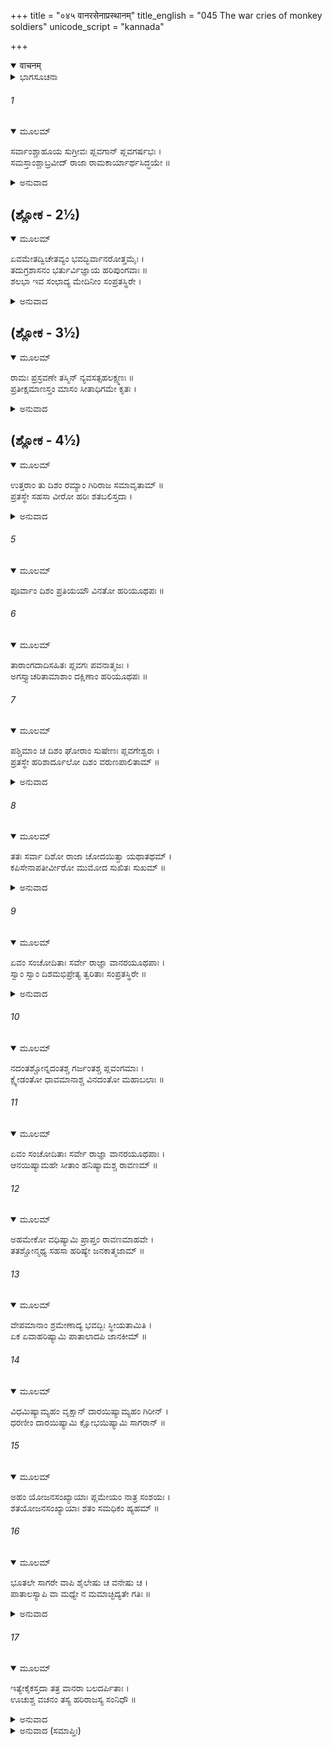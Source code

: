 +++
title = "०४५ वानरसेनाप्रस्थानम्"
title_english = "045 The war cries of monkey soldiers"
unicode_script = "kannada"

+++
<details open><summary>वाचनम्</summary>

<div class="audioEmbed"  caption="श्रीराम-हरिसीताराममूर्ति-घनपाठिभ्यां वचनम्" src="https://archive.org/download/Ramayana-recitation-Sriram-harisItArAmamUrti-Ghanapaati-v2/Kanda_4/Kanda_4_KSK-045-Vanarasena_Prasthanam.mp3"></div>
</details>



<details><summary>ಭಾಗಸೂಚನಾ</summary>

ನಾನಾ ದಿಕ್ಕುಗಳಿಗೆ ಹೋಗಲು ಸುಗ್ರೀವನಿಂದ ಆಜ್ಞಪ್ತರಾದ ವಾನರರ ಉತ್ಸಾಹಪೂರ್ಣವಾದ ವಿರೋಕ್ತಿಗಳು
</details>

###### 1


<details open><summary>ಮೂಲಮ್</summary>

ಸರ್ವಾಂಶ್ಚಾಹೂಯ ಸುಗ್ರೀವಃ ಪ್ಲವಗಾನ್ ಪ್ಲವಗರ್ಷಭಃ ।  
ಸಮಸ್ತಾಂಶ್ಚಾಬ್ರವೀದ್ ರಾಜಾ ರಾಮಕಾರ್ಯಾರ್ಥಸಿದ್ಧಯೇ ॥
</details>

<details><summary>ಅನುವಾದ</summary>

ಕಪಿಶ್ರೇಷ್ಠನಾದ ವಾನರಶಿರೋಮಣಿ ರಾಜಾ ಸುಗ್ರೀವನು ಎಲ್ಲ ಕಪಿನಾಯಕರನ್ನು ಕರೆಸಿ, ಶ್ರೀರಾಮನ ಕಾರ್ಯ ಸಿದ್ಧಿಗಾಗಿ ಅವರೆಲ್ಲರಲ್ಲಿ ಹೇಳಿದನು .॥1॥
</details>

## (ಶ್ಲೋಕ - 2½)


<details open><summary>ಮೂಲಮ್</summary>

ಏವಮೇತದ್ವಿಚೇತವ್ಯಂ  ಭವದ್ಭಿರ್ವಾನರೋತ್ತಮೈಃ ।  
ತದುಗ್ರಶಾಸನಂ ಭರ್ತುರ್ವಿಜ್ಞಾಯ ಹರಿಪುಂಗವಾಃ ॥  
ಶಲಭಾ ಇವ ಸಂಛಾದ್ಯ ಮೇದಿನೀಂ ಸಂಪ್ರತಸ್ಥಿರೇ ।
</details>

<details><summary>ಅನುವಾದ</summary>

ಕಪಿವರರೇ! ನಾನು ತಿಳಿಸಿದಂತೆ ನೀವೆಲ್ಲ ಶ್ರೇಷ್ಠ ವಾನರರು ಈ ಜಗತ್ತಿನಲ್ಲಿ ಸೀತೆಯನ್ನು ಹುಡುಕಬೇಕು. ಒಡೆಯನ ಆ ಕಠೋರ ಆಜ್ಞೆಯನ್ನು ಚೆನ್ನಾಗಿ ತಿಳಿದು ಆ ಶ್ರೇಷ್ಠ ವಾನರರು ಮಿಡತೆ ಹುಳುಗಳಂತೆ ಭೂಮಂಡಲವನ್ನು ಮುಚ್ಚುತ್ತಾ ಸೀತಾನ್ವೇಷಣೆಗಾಗಿ ಹೊರಟರು.॥2½॥
</details>

## (ಶ್ಲೋಕ - 3½)


<details open><summary>ಮೂಲಮ್</summary>

ರಾಮಃ ಪ್ರಸ್ರವಣೇ ತಸ್ಮಿನ್ ನ್ಯವಸತ್ಸಹಲಕ್ಷ್ಮಣಃ ॥  
ಪ್ರತೀಕ್ಷಮಾಣಸ್ತಂ ಮಾಸಂ ಸೀತಾಧಿಗಮೇ ಕೃತಃ ।
</details>

<details><summary>ಅನುವಾದ</summary>

ಶ್ರೀರಾಮಚಂದ್ರನು ಲಕ್ಷ್ಮಣನೊಂದಿಗೆ ಆ ಪ್ರಸ್ರವಣಗಿರಿಯಲ್ಲೇ ಇದ್ದು, ಸೀತೆಯ ಸಮಾಚಾರ ತರಲು ನಿಶ್ಚಿತಪಡಿಸಿದ ಒಂದು ತಿಂಗಳು ಅವಧಿಯನ್ನು ಪ್ರತೀಕ್ಷೆ ಮಾಡತೊಡಗಿದನು.॥3½॥
</details>

## (ಶ್ಲೋಕ - 4½)


<details open><summary>ಮೂಲಮ್</summary>

ಉತ್ತರಾಂ ತು ದಿಶಂ ರಮ್ಯಾಂ ಗಿರಿರಾಜ ಸಮಾವೃತಾಮ್ ॥  
ಪ್ರತಸ್ಥೇ ಸಹಸಾ ವೀರೋ ಹರಿಃ ಶತಬಲಿಸ್ತದಾ ।
</details>

<details><summary>ಅನುವಾದ</summary>

ಆಗ ವೀರ ವಾನರ ಶತಬಲಿಯು ಗಿರಿರಾಜ ಹಿಮಾಲಯದಿಂದ ಆವೃತವಾದ ರಮಣೀಯ ಉತ್ತರ ದಿಕ್ಕಿನ ಕಡೆಗೆ ಶೀಘ್ರವಾಗಿ ಪ್ರಯಾಣ ಮಾಡಿದನು.॥4½॥
</details>

###### 5


<details open><summary>ಮೂಲಮ್</summary>

ಪೂರ್ವಾಂ ದಿಶಂ ಪ್ರತಿಯಯೌ ವಿನತೋ ಹರಿಯೂಥಪಃ ॥
</details>

###### 6


<details open><summary>ಮೂಲಮ್</summary>

ತಾರಾಂಗದಾದಿಸಹಿತಃ  ಪ್ಲವಗಃ ಪವನಾತ್ಮಜಃ ।  
ಅಗಸ್ತ್ಯಾಚರಿತಾಮಾಶಾಂ ದಕ್ಷಿಣಾಂ ಹರಿಯೂಥಪಃ ॥
</details>

###### 7


<details open><summary>ಮೂಲಮ್</summary>

ಪಶ್ಚಿಮಾಂ ಚ ದಿಶಂ ಘೋರಾಂ ಸುಷೇಣಃ ಪ್ಲವಗೇಶ್ವರಃ ।  
ಪ್ರತಸ್ಥೇ ಹರಿಶಾರ್ದೂಲೋ ದಿಶಂ ವರುಣಪಾಲಿತಾಮ್ ॥
</details>

<details><summary>ಅನುವಾದ</summary>

ವಾನರ ಯೂಥಪತಿ ವಿನತನು ಪೂರ್ವದಿಕ್ಕಿನ ಕಡೆಗೆ ಹೋದನು. ಕಪಿಗಳ ಅಧಿಪತಿ ಪವನಕುಮಾರ ವಾನರ ಹನುಮಂತನು ತಾರ ಮತ್ತು ಅಂಗದಾದಿಗಳೊಂದಿಗೆ ಅಗಸ್ತ್ಯ ಸೇವಿತ ದಕ್ಷಿಣದಿಕ್ಕಿನ ಕಡೆಗೆ ಹೊರಟನು. ವಾನರೇಶ್ವರ ಕಪಿಶ್ರೇಷ್ಠ ಸುಷೇಣನು ವರುಣನಿಂದ ಸುರಕ್ಷಿತ ಘೋರ ಪಶ್ಚಿಮದಿಕ್ಕಿಗೆ ಪ್ರಯಾಣ ಮಾಡಿದನು.॥5-7॥
</details>

###### 8


<details open><summary>ಮೂಲಮ್</summary>

ತತಃ ಸರ್ವಾ ದಿಶೋ ರಾಜಾ ಚೋದಯಿತ್ವಾ ಯಥಾತಥಮ್ ।  
ಕಪಿಸೇನಾಪತೀರ್ವೀರೋ ಮುಮೋದ ಸುಖಿತಃ ಸುಖಮ್ ॥
</details>

<details><summary>ಅನುವಾದ</summary>

ವಾನರ ಸೈನ್ಯದ ಸ್ವಾಮಿ ವೀರ ರಾಜಾ ಸುಗ್ರೀವನು ಸಮಸ್ತ ದಿಕ್ಕುಗಳಿಗೆ ಯಥಾಯೋಗ್ಯ ವಾನರರನ್ನು ಕಳಿಸಿ ಬಹಳ ಸುಖೀಯಾದನು ಹಾಗೂ ಮನಸ್ಸಿನಲ್ಲೇ ಹರ್ಷಗೊಂಡನು.॥8॥
</details>

###### 9


<details open><summary>ಮೂಲಮ್</summary>

ಏವಂ ಸಂಚೋದಿತಾಃ ಸರ್ವೇ ರಾಜ್ಞಾ ವಾನರಯೂಥಪಾಃ ।  
ಸ್ವಾಂ ಸ್ವಾಂ ದಿಶಮಭಿಪ್ರೇತ್ಯ ತ್ವರಿತಾಃ ಸಂಪ್ರತಸ್ಥಿರೇ ॥
</details>

<details><summary>ಅನುವಾದ</summary>

ಹೀಗೆ ರಾಜನ ಆಜ್ಞೆಯನ್ನು ಪಡೆದು ಸಮಸ್ತ ವಾನರ ಯೂಥಪತಿ ಬಹಳ ಅವಸರದಿಂದ ತಮ್ಮ-ತಮ್ಮ ದಿಕ್ಕುಗಳಿಗೆ ಹೊರಟು ಬಿಟ್ಟರು.॥9॥
</details>

###### 10


<details open><summary>ಮೂಲಮ್</summary>

ನದಂತಶ್ಚೋನ್ನದಂತಶ್ಚ ಗರ್ಜಂತಶ್ಚ ಪ್ಲವಂಗಮಾಃ ।  
ಕ್ಷ್ವೇಡಂತೋ ಧಾವಮಾನಾಶ್ಚ ವಿನದಂತೋ ಮಹಾಬಲಾಃ ॥
</details>

###### 11


<details open><summary>ಮೂಲಮ್</summary>

ಏವಂ ಸಂಚೋದಿತಾಃ ಸರ್ವೇ ರಾಜ್ಞಾ ವಾನರಯೂಥಪಾಃ ।  
ಆನಯಿಷ್ಯಾಮಹೇ ಸೀತಾಂ ಹನಿಷ್ಯಾಮಶ್ಚ ರಾವಣಮ್ ॥
</details>

###### 12


<details open><summary>ಮೂಲಮ್</summary>

ಅಹಮೇಕೋ ವಧಿಷ್ಯಾಮಿ ಪ್ರಾಪ್ತಂ ರಾವಣಮಾಹವೇ ।  
ತತಶ್ಚೋನ್ಮಥ್ಯ ಸಹಸಾ ಹರಿಷ್ಯೇ ಜನಕಾತ್ಮಜಾಮ್ ॥
</details>

###### 13


<details open><summary>ಮೂಲಮ್</summary>

ವೇಪಮಾನಾಂ ಶ್ರಮೇಣಾದ್ಯ ಭವದ್ಬಿಃ ಸ್ಥೀಯತಾಮಿತಿ ।  
ಏಕ ಏವಾಹರಿಷ್ಯಾಮಿ ಪಾತಾಲಾದಪಿ ಜಾನಕೀಮ್ ॥
</details>

###### 14


<details open><summary>ಮೂಲಮ್</summary>

ವಿಧಮಿಷ್ಯಾಮ್ಯಹಂ ವೃಕ್ಷಾನ್ ದಾರಯಿಷ್ಯಾಮ್ಯಹಂ ಗಿರೀನ್ ।  
ಧರಣೀಂ ದಾರಯಿಷ್ಯಾಮಿ ಕ್ಷೋಭಯಿಷ್ಯಾಮಿ ಸಾಗರಾನ್ ॥
</details>

###### 15


<details open><summary>ಮೂಲಮ್</summary>

ಅಹಂ ಯೋಜನಸಂಖ್ಯಾಯಾಃ ಪ್ಲಮೇಯಂ ನಾತ್ರ ಸಂಶಯಃ ।  
ಶತಯೋಜನಸಂಖ್ಯಾಯಾಃ ಶತಂ ಸಮಧಿಕಂ ಹ್ಯಹಮ್ ॥
</details>

###### 16


<details open><summary>ಮೂಲಮ್</summary>

ಭೂತಲೇ ಸಾಗರೇ ವಾಪಿ ಶೈಲೇಷು ಚ ವನೇಷು ಚ ।  
ಪಾತಾಲಸ್ಯಾಪಿ ವಾ ಮಧ್ಯೇ ನ ಮಮಾಚ್ಛಿದ್ಯತೇ ಗತಿಃ ॥
</details>

<details><summary>ಅನುವಾದ</summary>

ಆ ಸಮಸ್ತ ಮಹಾಬಲಿ ವಾನರರು ಮತ್ತು ಅವರ ಯೂಥಪತಿಗಳು ತಮ್ಮ ರಾಜನಿಂದ ಪ್ರೇರಿತರಾಗಿ ಬಗೆ-ಬಗೆಯಾದ ಶಬ್ದಗಳಿಂದ ಗಟ್ಟಿಯಾಗಿ ಗರ್ಜಿಸುತ್ತಾ, ಕಿರುಚುತ್ತಾ, ಓಡುತ್ತಾ, ಕೋಲಾಹಲ ಮಾಡುತ್ತಾ ಹೇಳುತ್ತಾರೆ - ರಾಜನೇ! ನಾವು ಸೀತೆಯನ್ನು ಜೊತೆಗೆ ಕರೆದುಕೊಂಡು ಬರುವೆವು ಮತ್ತು ರಾವಣನನ್ನು ವಧಿಸುವೆವು. ಯುದ್ಧದಲ್ಲಿ ರಾವಣನು ನನ್ನ ಎದುರಿಗೆ ಬಂದರೆ ನಾನೊಬ್ಬನೇ ಅವನನ್ನು ಕೊಂದುಹಾಕುವೆನು. ಅನಂತರ ಅವನ ಎಲ್ಲ ಸೈನ್ಯವನ್ನು ನಾಶಮಾಡಿ, ಕಷ್ಟ ಹಾಗೂ ಭಯದಿಂದ ನಡುಗುತ್ತಿರುವ ಜಾನಕಿಯನ್ನು ಕೂಡಲೇ ನೀವು ಇದ್ದಲ್ಲಿಗೆ ಕರೆತರುವೆವು. ನಾನೊಬ್ಬನೇ ಪಾತಾಳದಿಂದಲಾದರೂ ಜಾನಕಿಯನ್ನು ಕರೆತರುವೆನು. ವೃಕ್ಷಗಳನ್ನು ಕಿತ್ತು ಎಸೆಯುವೆನು. ಪರ್ವತಗಳನ್ನು ಪುಡಿ-ಪುಡಿ ಮಾಡಿ ಬಿಡುವೆನು. ಭೂಮಿಯನ್ನು ವಿದೀರ್ಣಗೊಳಿಸುವೆನು. ಸಮುದ್ರಗಳನ್ನು ಕ್ಷುಬ್ಧಗೊಳಿಸುವೆನು. ನಾನು ನೂರು ಯೋಜನದವರೆಗೆ ಹಾರಬಲ್ಲೆನು, ಇದರಲ್ಲಿ ಸಂದೇಹವೇ ಇಲ್ಲ. ನಾನು ನೂರು ಯೋಜನಗಳಿಗಿಂತಲೂ ದೂರ ಹೋಗಬಲ್ಲೆ. ಪೃಥಿವೀ, ಸಮುದ್ರ, ಪರ್ವತ, ವನ, ಪಾತಾಳದಲ್ಲಿಯೂ ಕೂಡ ನನ್ನ ಗತಿಗೆ, ವೇಗಕ್ಕೆ ಯಾವುದೇ ತಡೆಯಿಲ್ಲ.॥10-16॥
</details>

###### 17


<details open><summary>ಮೂಲಮ್</summary>

ಇತ್ಯೇಕೈಕಸ್ತದಾ ತತ್ರ ವಾನರಾ ಬಲದರ್ಪಿತಾಃ ।  
ಊಚುಶ್ಚ ವಚನಂ ತಸ್ಯ ಹರಿರಾಜಸ್ಯ ಸಂನಿಧೌ ॥
</details>

<details><summary>ಅನುವಾದ</summary>

ಈ ಪ್ರಕಾರ ಅಲ್ಲಿ ವಾನರರಾಜ ಸುಗ್ರೀವನ ಬಳಿಗೆ ಬಲದರ್ಪಿತರಾದ ವಾನರರು ಒಬ್ಬೊಬ್ಬರಾಗಿ ಬಂದು ಮೇಲಿನಂತೆ ಮಾತುಗಳನ್ನು ಆಡುತ್ತಿದ್ದರು.॥17॥
</details>

<details><summary>ಅನುವಾದ (ಸಮಾಪ್ತಿಃ)</summary>

ಶ್ರೀ ವಾಲ್ಮೀಕಿವಿರಚಿತ ಆರ್ಷರಾಮಾಯಣ ಆದಿಕಾವ್ಯದ ಕಿಷ್ಕಿಂಧಾ ಕಾಂಡದ ನಲವತ್ತೈದನೆಯ ಸರ್ಗ ಸಂಪೂರ್ಣವಾಯಿತು.॥45॥
</details>
